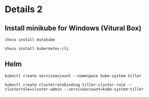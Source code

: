 # Details 2

## Install minikube for Windows (Vitural Box)

```
choco install minikube

choco install kubernetes-cli
```

## Helm

```
kubectl create serviceaccount --namespace kube-system tiller

kubectl create clusterrolebinding tiller-cluster-rule --clusterrole=cluster-admin --serviceaccount=kube-system:tiller
```

